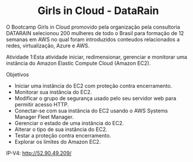 <h1 align="center"> Girls in Cloud - DataRain </h1>

O Bootcamp Girls in Cloud promovido pela organização pela consultoria DATARAIN selecionou 200 mulheres de todo o Brasil para formação de 12 semanas em AWS no qual foram introduzidos conteudos relacionados a redes, virtualização, Azure e AWS. 


Atividade 1:Esta atividade iniciar, redimensionar, gerenciar e monitorar uma instância do Amazon Elastic Compute Cloud (Amazon EC2).

Objetivos
- Iniciar uma instância do EC2 com proteção contra encerramento.
- Monitorar sua instância do EC2.
- Modificar o grupo de segurança usado pelo seu servidor web para permitir acesso HTTP.
- Conectar-se com sua instância do EC2 usando o AWS Systems Manager Fleet Manager.
- Gerenciar o estado de uma instância do EC2.
- Alterar o tipo de sua instância do EC2.
- Testar a proteção contra encerramento.
- Explorar os limites do Amazon EC2.

IP-V4: http://52.90.49.209/
